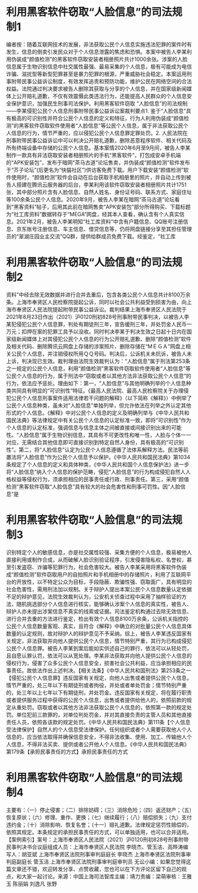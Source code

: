 # 利用黑客软件窃取“人脸信息”的司法规制1

编者按：随着互联网技术的发展，非法获取公民个人信息实施违法犯罪的案件时有发生，信息的倒卖引发民众对于个人信息泄露的焦虑和恐惧。本案中被告人李某利用伪装成“颜值检测”的黑客软件窃取安装者相册照片共计1000余张。涉案的人脸信息属于生物识别信息中社交属性最强、最易采集的个人信息，极有可能成为电信诈骗、滋扰型等新型犯罪甚至是暴力犯罪的根源，严重威胁社会稳定。本案运用刑事附带民事公益诉讼制度，有效发挥追责和预防功能，维护公民在网络空间的合法权益。法院通过判决要求被告人删除其获取与分享的个人信息，并在国家级新闻媒体上公开赔礼道歉，不仅有效震慑此类违法行为，还能提高人民群众的个人信息安全保护意识，加强民生刑事司法保护。利用黑客软件窃取 “人脸信息”的司法规制——李某侵犯公民个人信息刑事附带民事公益诉讼案裁判要点1. 鉴于“人脸信息”具有极高的可识别性并符合公民个人信息的定义和特征，行为人利用伪装成“颜值检测”的黑客软件窃取软件使用者“人脸信息”等公民个人信息，属于非法获取公民个人信息的行为，情节严重的，应以侵犯公民个人信息罪定罪处罚。2. 人民法院在刑事附带民事公益诉讼中可以判决公开赔礼道歉，删除恶意程序软件、相关代码及所有终端设备中存储的公民个人信息。基本案情2020年6月至9月间，被告人李某制作一款具有非法窃取安装者相册照片的手机“黑客软件”，打包成安卓手机端的“APK安装包”，发布于暗网“茶马古道”论坛售卖，并伪装成“颜值检测”软件发布于“芥子论坛”(后更名为“快猫社区”)供访客免费下载。用户下载安装“颜值检测”软件使用时，“颜值检测”软件会自动在后台获取手机相册里的照片，并自动上传到被告人搭建在腾讯云服务器的后台，李某利用该软件窃取安装者相册照片共计1751张，其中部分照片含有人脸信息、自然人姓名、身份证号码、联系方式、家庭住址等100余条公民个人信息。2020年9月，被告人李某在暗网“茶马古道”论坛看到“黑客资料”帖子，后用其此前在暗网售卖“APK安装包”部分所得购买、下载标题为“社工库资料”数据转存于“MEGA”网盘，经其本人查看，确认含有个人真实信息。2021年2月，被告人李某明知“社工库资料”中含有户籍信息、QQ账号注册信息、京东账号注册信息、车主信息、借贷信息等，仍将网盘链接分享至其担任管理员的“翠湖庄园业主交流”QQ群，提供给群成员免费下载。经鉴定，“社工库

# 利用黑客软件窃取“人脸信息”的司法规制2

资料”中经去除无效数据并进行合并去重后，包含各类公民个人信息共计8100万余条。上海市奉贤区人民检察院提起公诉，同时以社会公共利益受到损害为由，向上海市奉贤区人民法院提起附带民事公益诉讼。裁判结果上海市奉贤区人民法院于2021年8月23日作出（2021）沪0120刑初828号刑事附带民事判决，以被告人李某犯侵犯公民个人信息罪，判处有期徒刑三年，宣告缓刑三年，并处罚金人民币一万元；扣押在案的犯罪工具予以没收。同时判决李某于判决生效之日起十日内在国家级新闻媒体上对其侵犯公民个人信息的行为公开赔礼道歉、删除“颜值检测”软件及相关代码、删除腾讯云网盘上存储的涉案照片、删除存储在“MＥＧＡ”网盘上相关公民个人信息，并注销侵权所用ＱＱ号码。判决后，公诉机关未抗诉，被告人未上诉，判决现已生效。裁判理由法院生效裁判认为：“人脸信息”属于刑法第253条之一规定的公民个人信息，利用“颜值检测”黑客软件窃取软件使用者“人脸信息”等公民个人信息的行为，属于刑法中“窃取或者以其他方法非法获取公民个人信息”的行为，依法应予惩处。理由如下：第一，“人脸信息”与其他明确列举的个人信息种类共同具有明显的“可识别性”特征。《最高人民法院、最高人民检察院关于办理侵犯公民个人信息刑事案件适用法律若干问题的解释》（以下简称《解释》）中例举了公民个人信息种类，虽未对“人脸信息”单独列举，但允许依法在列举之外认定其他形式的个人信息。《解释》中对公民个人信息的定义及明确列举与《中华人民共和国民法典》等法律规定中有关公民个人信息的认定标准一致，即将“可识别性”作为个人信息的认定标准，强调信息与信息主体之间被直接或间接识别出来的可能性。“人脸信息”属于生物识别信息，其具有不可更改性和唯一性，人脸与个体一一对应，无需结合其他信息即可直接识别到特定自然人身份，具有极高的“可识别性”。第二，将“人脸信息”认定为公民个人信息遵循了法体系解释方法。民法等前置法将“人脸信息”作为公民个人信息予以保护。《中华人民共和国民法典》第1034条规定了个人信息的定义和具体种类，《中华人民共和国个人信息保护法》进一步将“人脸信息”纳入个人信息的保护范畴，侵犯“人脸信息”的行为构成侵犯自然人人格权益等侵权行为，须承担相应的民事责任或行政、刑事责任。第三，采用“颜值检测”黑客软件窃取“人脸信息”具有较大的社会危害性和刑事可罚性。因“人脸信息”是

# 利用黑客软件窃取“人脸信息”的司法规制3

识别特定个人的敏感信息，亦是社交属性较强、采集方便的个人信息，极易被他人直接利用或制作合成，从而破解人脸识别验证程序，引发侵害隐私权、名誉权，甚至引发盗窃、诈骗等犯罪行为，社会危害较大。被告人李某采用将黑客软件伪装成“颜值检测”软件窃取用户的自拍照片和手机相册中的存储照片，利用了互联网平台的开放性，以不特定公众为目标，手段隐蔽、欺骗性强、窃取面广，具有明显的社会危害性，需用刑法加以规制。关于辩护人提出本案公民个人信息数量认定依据不足的辩护意见，法院生效裁判认为，公安机关侦查过程中采用了抽样验证的方法，随机挑选部分个人信息进行核实，能够确认涉案个人信息的真实性，被告人、辩护人亦未提出涉案信息不真实的线索或证据。司法鉴定机构通过去除无效信息、进行合并去重的方法进行鉴定，检出有效个人信息8100万余条，公诉机关指控的公民个人信息数量客观、真实，且符合《解释》中确立的对批量公民个人信息具体数量的认定规则，故对辩护人的辩护意见不予采纳。综上，被告人李某违反国家有关规定，非法获取并向他人提供公民个人信息，情节特别严重，其行为已构成侵犯公民个人信息罪。被告人李某到案后能如实供述自己的罪行，依法可以从轻处罚，且自愿认罪认罚，依法可以从宽处理。李某非法获取并向他人提供公民个人信息的侵权行为，侵害了众多公民个人信息安全，损害社会公共利益，应当承担相应的民事责任。故依法作出上述判决。【相关法条】《中华人民共和国刑法》第253条之一【侵犯公民个人信息罪】违反国家有关规定，向他人出售或者提供公民个人信息，情节严重的，处三年以下有期徒刑或者拘役，并处或者单处罚金；情节特别严重的，处三年以上七年以下有期徒刑，并处罚金。违反国家有关规定，将在履行职责或者提供服务过程中获得的公民个人信息，出售或者提供给他人的，依照前款的规定从重处罚。窃取或者以其他方法非法获取公民个人信息的，依照第一款的规定处罚。单位犯前三款罪的，对单位判处罚金，并对其直接负责的主管人员和其他直接责任人员，依照各该款的规定处罚。《中华人民共和国民法典》第111条【个人信息受法律保护】自然人的个人信息受法律保护。任何组织或者个人需要获取他人个人信息的，应当依法取得并确保信息安全，不得非法收集、使用、加工、传输他人个人信息，不得非法买卖、提供或者公开他人个人信息。《中华人民共和国民法典》第179条【承担民事责任的方式】承担民事责任的方式

# 利用黑客软件窃取“人脸信息”的司法规制4

主要有：（一）停止侵害；（二）排除妨碍；（三）消除危险；（四）返还财产；（五）恢复原状；（六）修理、重作、更换；（七）继续履行；（八）赔偿损失；（九）支付违约金；（十）消除影响、恢复名誉；（十一）赔礼道歉。法律规定惩罚性赔偿的，依照其规定。本条规定的承担民事责任的方式，可以单独适用，也可以合并适用。【案例索引】案号：上海市奉贤区人民法院（2021）沪0120刑初828号刑事附带民事判决书合议庭组成人员：上海市奉贤区人民法院 李晓杰、管玉洁、高晔涛编写人：胡亚斌 上海市奉贤区法院刑事审判庭庭长 李晓杰 上海市奉贤区法院刑事审判庭副庭长 管玉洁 上海市奉贤区法院刑事审判庭审判员 无讼小编：如果您觉得这篇文章还不错，欢迎转发分享、点赞收藏，您也可以在下方评论区留下自己的观点，和大家一起讨论。来源：中国上海司法智库主编：靖力责编：梁萌审核：王雅玉 陈丽娟 刘逸凡 张野

